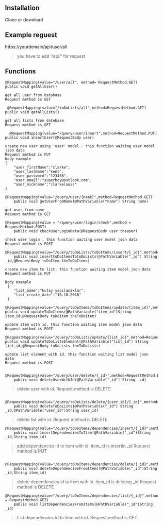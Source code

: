 
## Installation
Clone or download

## Example reguest

https://yourdomain/api/user/all
>you have to add '/api/' for request 


## Functions
```
@RequestMapping(value="/user/all", method= RequestMethod.GET)
public void getAllUser()

get all user from database
Request method is GET
```

```
 @RequestMapping(value="/toDoLists/all",method=RequestMethod.GET)
public void getAllLists()

get all lists from datebase
Request method is GET
```

```
  @RequestMapping(value="/query/user/insert",method=RequestMethod.PUT)
public void insertUser(@RequestBody user)

create new user using 'user' model.. this function waiting user model json data
Request method is PUT
body example
{
	"user_firstName":"clarke",
	"user_lastName":"kent",
	"user_password":"123456",
	"user_email":"superboy@outlook.com",
	"user_nickname":"clarkelouis"
}
```


```
@RequestMapping(value="/query/user/{name}",method=RequestMethod.GET)
    public void getUserFromName(@PathVariable("name") String name)

get user from name
Request method is GET
```

```
@RequestMapping(value = "/query/user/login/check",method = RequestMethod.POST)
    public void checkUserLoginData(@RequestBody user theuser)

check user login . this function waiting user model json data
Request method is POST
```

```
@RequestMapping(value="/query/toDoLists/toDoItems/insert/{_id}",method=RequestMethod.PUT)
    public void inserttoDoItemsTotoDoLists(@PathVariable("_id") String _id,@RequestBody toDoItem theToDoItems)

create new item to list. this function waiting item model json data
Request method is PUT

Body example
 {
    "list_name":"kutay yapılacaklar",
    "list_create_date":"10.10.2018"
 }
```



```
@RequestMapping(value="/query/toDoItems/toDoItems/update/{item_id}",method=RequestMethod.POST)
public void updateToDoItems(@PathVariable("item_id")String item_id,@RequestBody toDoItem theToDoItem)

update item with id. this function waiting item model json data
Request method is POST
```


```
@RequestMapping(value="/query/toDoLists/update/{list_id}",method=RequestMethod.POST)
public void updateToDoListsElement(@PathVariable("list_id") String list_id,@RequestBody toDoLists theToDoLists)

update list element with id. this function waiting list model json data
Request method is POST
```



```
    @RequestMapping(value="/query/user/delete/{_id}",method=RequestMethod.DELETE)
    public void deleteUserWithId(@PathVariable("_id") String _id)

```
>delete user with id.
Request method is DELETE



```
 @RequestMapping(value="/query/toDoLists/delete/{user_id}/{_id}",method=RequestMethod.DELETE)
    public void deleteToDoLists(@PathVariable("_id") String _id,@PathVariable("user_id")String user_id)

```
>delete list with id.
Request method is DELETE





```
@RequestMapping(value="/query/toDoItems/dependencies/insert/{_id}",method=RequestMethod.PUT)
    public void insertDependenciesToItem(@PathVariable("_id")String _id,String item_id)

```
>add dependencies id to item with id. item_id is insertin _id
Request method is PUT


```
 @RequestMapping(value="/query/toDoItems/dependencies/delete/{_id}",method=RequestMethod.DELETE)
    public void deleteDependenciesFromItems(@PathVariable("_id")String _id,String item_id)

```
>delete dependencies id to item with id. item_id is deleting _id
Request method is DELETE



```
@RequestMapping(value="/query/toDoItems/dependencies/list/{_id}",method = RequestMethod.GET)
    public void listDependenciesFromItems(@PathVariable("_id")String _id)

```
>List dependencies id to item with id.
Request method is GET





